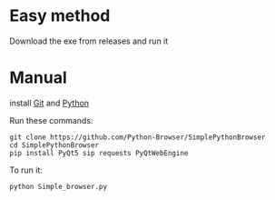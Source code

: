 # Easy method

Download the exe from releases and run it

# Manual

install [Git](https://git-scm.com/) and [Python](https://www.python.org/)

Run these commands:
```
git clone https://github.com/Python-Browser/SimplePythonBrowser
cd SimplePythonBrowser
pip install PyQt5 sip requests PyQtWebEngine
```
To run it:
```
python Simple_browser.py
```

